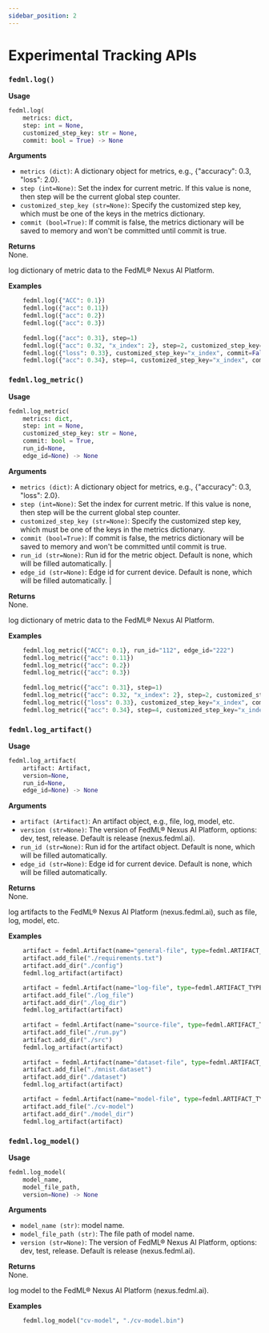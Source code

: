 ```yaml
---
sidebar_position: 2
---
```


# Experimental Tracking APIs

### `fedml.log()`

**Usage**
```py
fedml.log(
    metrics: dict,
    step: int = None,
    customized_step_key: str = None,
    commit: bool = True) -> None
```

**Arguments**
- `metrics (dict)`: A dictionary object for metrics, e.g., {"accuracy": 0.3, "loss": 2.0}.
- `step (int=None)`: Set the index for current metric. If this value is none, then step will be the current global step counter.
- `customized_step_key (str=None)`: Specify the customized step key, which must be one of the keys in the metrics dictionary.
- `commit (bool=True)`: If commit is false, the metrics dictionary will be saved to memory and won't be committed until commit is true.

**Returns**  
None. 

log dictionary of metric data to the FedML® Nexus AI Platform.


**Examples**
```py
    fedml.log({"ACC": 0.1})
    fedml.log({"acc": 0.11})
    fedml.log({"acc": 0.2})
    fedml.log({"acc": 0.3})
    
    fedml.log({"acc": 0.31}, step=1)
    fedml.log({"acc": 0.32, "x_index": 2}, step=2, customized_step_key="x_index")
    fedml.log({"loss": 0.33}, customized_step_key="x_index", commit=False)
    fedml.log({"acc": 0.34}, step=4, customized_step_key="x_index", commit=True)
```

### `fedml.log_metric()`

**Usage**
```py
fedml.log_metric(
    metrics: dict,
    step: int = None,
    customized_step_key: str = None,
    commit: bool = True,
    run_id=None,
    edge_id=None) -> None
```

**Arguments**
- `metrics (dict)`: A dictionary object for metrics, e.g., {"accuracy": 0.3, "loss": 2.0}.
- `step (int=None)`: Set the index for current metric. If this value is none, then step will be the current global step counter.
- `customized_step_key (str=None)`: Specify the customized step key, which must be one of the keys in the metrics dictionary.
- `commit (bool=True)`: If commit is false, the metrics dictionary will be saved to memory and won't be committed until commit is true.
- `run_id (str=None)`: Run id for the metric object. Default is none, which will be filled automatically.   |
- `edge_id (str=None)`: Edge id for current device. Default is none, which will be filled automatically.       |

**Returns**  
None.

log dictionary of metric data to the FedML® Nexus AI Platform.


**Examples**
```py
    fedml.log_metric({"ACC": 0.1}, run_id="112", edge_id="222")
    fedml.log_metric({"acc": 0.11})
    fedml.log_metric({"acc": 0.2})
    fedml.log_metric({"acc": 0.3})
    
    fedml.log_metric({"acc": 0.31}, step=1)
    fedml.log_metric({"acc": 0.32, "x_index": 2}, step=2, customized_step_key="x_index")
    fedml.log_metric({"loss": 0.33}, customized_step_key="x_index", commit=False)
    fedml.log_metric({"acc": 0.34}, step=4, customized_step_key="x_index", commit=True)
```

### `fedml.log_artifact()`

**Usage**
```py
fedml.log_artifact(
    artifact: Artifact,
    version=None,
    run_id=None,
    edge_id=None) -> None
```

**Arguments**
- `artifact (Artifact)`: An artifact object, e.g., file, log, model, etc.
- `version (str=None)`: The version of FedML® Nexus AI Platform, options: dev, test, release. Default is release (nexus.fedml.ai).
- `run_id (str=None)`: Run id for the artifact object. Default is none, which will be filled automatically.
- `edge_id (str=None)`: Edge id for current device. Default is none, which will be filled automatically.

**Returns**  
None.

log artifacts to the FedML® Nexus AI Platform (nexus.fedml.ai), such as file, log, model, etc.


**Examples**
```py
    artifact = fedml.Artifact(name="general-file", type=fedml.ARTIFACT_TYPE_NAME_GENERAL)
    artifact.add_file("./requirements.txt")
    artifact.add_dir("./config")
    fedml.log_artifact(artifact)

    artifact = fedml.Artifact(name="log-file", type=fedml.ARTIFACT_TYPE_NAME_LOG)
    artifact.add_file("./log_file")
    artifact.add_dir("./log_dir")
    fedml.log_artifact(artifact)
    
    artifact = fedml.Artifact(name="source-file", type=fedml.ARTIFACT_TYPE_NAME_SOURCE)
    artifact.add_file("./run.py")
    artifact.add_dir("./src")
    fedml.log_artifact(artifact)
    
    artifact = fedml.Artifact(name="dataset-file", type=fedml.ARTIFACT_TYPE_NAME_DATASET)
    artifact.add_file("./mnist.dataset")
    artifact.add_dir("./dataset")
    fedml.log_artifact(artifact)

    artifact = fedml.Artifact(name="model-file", type=fedml.ARTIFACT_TYPE_NAME_MODEL)
    artifact.add_file("./cv-model")
    artifact.add_dir("./model_dir")
    fedml.log_artifact(artifact)
```

### `fedml.log_model()`

**Usage**
```py
fedml.log_model(
    model_name, 
    model_file_path, 
    version=None) -> None
```

**Arguments**
- `model_name (str)`: model name.
- `model_file_path (str)`: The file path of model name.
- `version (str=None)`: The version of FedML® Nexus AI Platform, options: dev, test, release. Default is release (nexus.fedml.ai).

**Returns**  
None.

log model to the FedML® Nexus AI Platform (nexus.fedml.ai).


**Examples**
```py
    fedml.log_model("cv-model", "./cv-model.bin")
```
